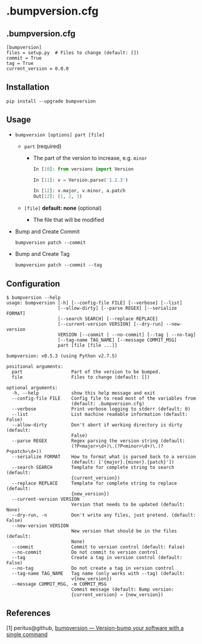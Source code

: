 # .bumpversion.cfg

##  .bumpversion.cfg

```
[bumpversion]
files = setup.py  # Files to change (default: [])
commit = True
tag = True
current_version = 0.0.0
```

## Installation

```shell
pip install --upgrade bumpversion
```

## Usage

* ``bumpversion [options] part [file]`` 

  * `part` (required)

    * The part of the version to increase, e.g. `minor`

      ```python
      In [10]: from versions import Version

      In [11]: v = Version.parse('1.2.3')

      In [12]: v.major, v.minor, a.patch
      Out[12]: (1, 2, 3)
      ```

  * `[file]` **default: none** (optional)

    * The file that will be modified


* Bump and Create Commit

  ```shell
  bumpversion patch --commit
  ```

* Bump and Create Tag

  ```shell
  bumpversion patch --commit --tag
  ```


## Configuration

```
$ bumpversion --help
usage: bumpversion [-h] [--config-file FILE] [--verbose] [--list]
                   [--allow-dirty] [--parse REGEX] [--serialize FORMAT]
                   [--search SEARCH] [--replace REPLACE]
                   [--current-version VERSION] [--dry-run] --new-version
                   VERSION [--commit | --no-commit] [--tag | --no-tag]
                   [--tag-name TAG_NAME] [--message COMMIT_MSG]
                   part [file [file ...]]

bumpversion: v0.5.3 (using Python v2.7.5)

positional arguments:
  part                  Part of the version to be bumped.
  file                  Files to change (default: [])

optional arguments:
  -h, --help            show this help message and exit
  --config-file FILE    Config file to read most of the variables from
                        (default: .bumpversion.cfg)
  --verbose             Print verbose logging to stderr (default: 0)
  --list                List machine readable information (default: False)
  --allow-dirty         Don't abort if working directory is dirty (default:
                        False)
  --parse REGEX         Regex parsing the version string (default:
                        (?P<major>\d+)\.(?P<minor>\d+)\.(?P<patch>\d+))
  --serialize FORMAT    How to format what is parsed back to a version
                        (default: ['{major}.{minor}.{patch}'])
  --search SEARCH       Template for complete string to search (default:
                        {current_version})
  --replace REPLACE     Template for complete string to replace (default:
                        {new_version})
  --current-version VERSION
                        Version that needs to be updated (default: None)
  --dry-run, -n         Don't write any files, just pretend. (default: False)
  --new-version VERSION
                        New version that should be in the files (default:
                        None)
  --commit              Commit to version control (default: False)
  --no-commit           Do not commit to version control
  --tag                 Create a tag in version control (default: False)
  --no-tag              Do not create a tag in version control
  --tag-name TAG_NAME   Tag name (only works with --tag) (default:
                        v{new_version})
  --message COMMIT_MSG, -m COMMIT_MSG
                        Commit message (default: Bump version:
                        {current_version} → {new_version})
```

## References

[1] peritus@github, [bumpversion — Version-bump your software with a single command](https://github.com/peritus/bumpversion)